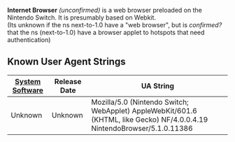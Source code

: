 <b>Internet Browser</b> *(unconfirmed)* is a web browser preloaded on
the Nintendo Switch. It is presumably based on Webkit.  
(Its unknown if the ns next-to-1.0 have a "web browser", but is
*confirmed?* that the ns (next-to-1.0) have a browser applet to hotspots
that need
authentication)

## Known User Agent Strings

| [System Software](System%20Software.md "wikilink") | Release Date | UA String                                                                                                                |
| -------------------------------------------------- | ------------ | ------------------------------------------------------------------------------------------------------------------------ |
| Unknown                                            | Unknown      | Mozilla/5.0 (Nintendo Switch; WebApplet) AppleWebKit/601.6 (KHTML, like Gecko) NF/4.0.0.4.19 NintendoBrowser/5.1.0.11386 |
